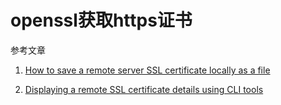 # openssl获取https证书

参考文章

1. [How to save a remote server SSL certificate locally as a file](https://superuser.com/questions/97201/how-to-save-a-remote-server-ssl-certificate-locally-as-a-file)

2. [Displaying a remote SSL certificate details using CLI tools](https://serverfault.com/questions/661978/displaying-a-remote-ssl-certificate-details-using-cli-tools)

